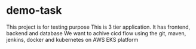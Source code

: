# demo-task


This project is for testing purpose
This is 3 tier application. It has frontend, backend and database
We want to achive cicd flow using the git, maven, jenkins, docker and kubernetes on AWS EKS platform
